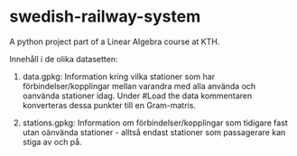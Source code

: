 # swedish-railway-system
A python project part of a Linear Algebra course at KTH. 

Innehåll i de olika datasetten:

1) data.gpkg: Information kring vilka stationer som har förbindelser/kopplingar mellan varandra med alla använda och oanvända stationer idag.
Under #Load the data kommentaren konverteras dessa punkter till en Gram-matris.

2) stations.gpkg: Information om förbindelser/kopplingar som tidigare fast utan oänvända stationer - alltså endast stationer som passagerare kan stiga av och på.